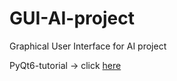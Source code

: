 # GUI-AI-project
Graphical User Interface for AI project

PyQt6-tutorial -> click [here](https://www.pythonguis.com/tutorials/pyqt6-creating-your-first-window/)


